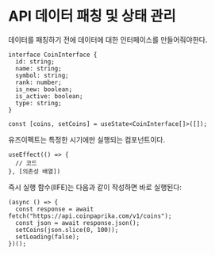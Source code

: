 # API 데이터 패칭 및 상태 관리

데이터를 패칭하기 전에 데이터에 대한 인터페이스를 만들어줘야한다.

```tsx
interface CoinInterface {
  id: string;
  name: string;
  symbol: string;
  rank: number;
  is_new: boolean;
  is_active: boolean;
  type: string;
}

const [coins, setCoins] = useState<CoinInterface[]>([]);
```

유즈이펙트는 특정한 시기에만 실행되는 컴포넌트이다.

```tsx
useEffect(() => {
  // 코드
}, [의존성 배열])
```

즉시 실행 함수(IIFE)는 다음과 같이 작성하면 바로 실행된다:

```tsx
(async () => {
  const response = await fetch("https://api.coinpaprika.com/v1/coins");
  const json = await response.json();
  setCoins(json.slice(0, 100));
  setLoading(false);
})();
```
